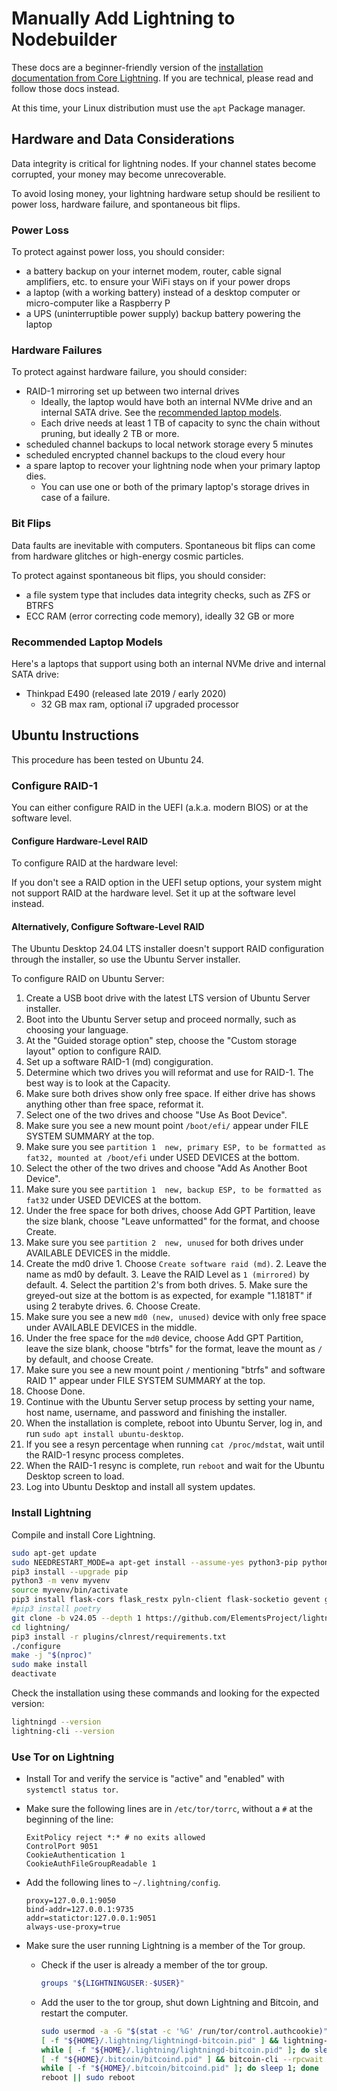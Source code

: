 # Manually Add Lightning to Nodebuilder

These docs are a beginner-friendly version of the [installation documentation from Core Lightning](https://github.com/ElementsProject/lightning/blob/master/doc/getting-started/getting-started/installation.md). If you are technical, please read and follow those docs instead.

At this time, your Linux distribution must use the `apt` Package manager.

## Hardware and Data Considerations

Data integrity is critical for lightning nodes. If your channel states become corrupted, your money may become unrecoverable.

To avoid losing money, your lightning hardware setup should be resilient to power loss, hardware failure, and spontaneous bit flips.

### Power Loss

To protect against power loss, you should consider:

- a battery backup on your internet modem, router, cable signal amplifiers, etc. to ensure your WiFi stays on if your power drops
- a laptop (with a working battery) instead of a desktop computer or micro-computer like a Raspberry P
- a UPS (uninterruptible power supply) backup battery powering the laptop

### Hardware Failures

To protect against hardware failure, you should consider:

- RAID-1 mirroring set up between two internal drives
  - Ideally, the laptop would have both an internal NVMe drive and an internal SATA drive. See the [recommended laptop models](#recommended-laptop-models).
  - Each drive needs at least 1 TB of capacity to sync the chain without pruning, but ideally 2 TB or more.
- scheduled channel backups to local network storage every 5 minutes
- scheduled encrypted channel backups to the cloud every hour
- a spare laptop to recover your lightning node when your primary laptop dies.
  - You can use one or both of the primary laptop's storage drives in case of a failure.

### Bit Flips

Data faults are inevitable with computers. Spontaneous bit flips can come from hardware glitches or high-energy cosmic particles.

To protect against spontaneous bit flips, you should consider:

- a file system type that includes data integrity checks, such as ZFS or BTRFS
- ECC RAM (error correcting code memory), ideally 32 GB or more

### Recommended Laptop Models

Here's a laptops that support using both an internal NVMe drive and internal SATA drive:

- Thinkpad E490 (released late 2019 / early 2020)
  - 32 GB max ram, optional i7 upgraded processor

## Ubuntu Instructions

This procedure has been tested on Ubuntu 24.

### Configure RAID-1

You can either configure RAID in the UEFI (a.k.a. modern BIOS) or at the software level.

#### Configure Hardware-Level RAID

To configure RAID at the hardware level:



If you don't see a RAID option in the UEFI setup options, your system might not support RAID at the hardware level. Set it up at the software level instead.

#### Alternatively, Configure Software-Level RAID

The Ubuntu Desktop 24.04 LTS installer doesn't support RAID configuration through the installer, so use the Ubuntu Server installer.

To configure RAID on Ubuntu Server:
1. Create a USB boot drive with the latest LTS version of Ubuntu Server installer.
1. Boot into the Ubuntu Server setup and proceed normally, such as choosing your language.
2. At the "Guided storage option" step, choose the "Custom storage layout" option to configure RAID.
3. Set up a software RAID-1 (md) congiguration.
  1. Determine which two drives you will reformat and use for RAID-1. The best way is to look at the Capacity.
  2. Make sure both drives show only free space. If either drive has shows anything other than free space, reformat it.
  3. Select one of the two drives and choose "Use As Boot Device".
  4. Make sure you see a new mount point `/boot/efi/` appear under FILE SYSTEM SUMMARY at the top.
  5. Make sure you see `partition 1  new, primary ESP, to be formatted as fat32, mounted at /boot/efi` under USED DEVICES at the bottom.
  6. Select the other of the two drives and choose "Add As Another Boot Device".
  7. Make sure you see `partition 1  new, backup ESP, to be formatted as fat32` under USED DEVICES at the bottom.
  8. Under the free space for both drives, choose Add GPT Partition, leave the size blank, choose "Leave unformatted" for the format, and choose Create.
  9. Make sure you see `partition 2  new, unused` for both drives under AVAILABLE DEVICES in the middle.
  10. Create the md0 drive
    1. Choose `Create software raid (md)`.
    2. Leave the name as md0 by default.
    3. Leave the RAID Level as `1 (mirrored)` by default.
    4. Select the partition 2's from both drives.
    5. Make sure the greyed-out size at the bottom is as expected, for example "1.1818T" if using 2 terabyte drives.
    6. Choose Create.
  11. Make sure you see a new `md0 (new, unused)` device with only free space under AVAILABLE DEVICES in the middle.
  12. Under the free space for the `md0` device, choose Add GPT Partition, leave the size blank, choose "btrfs" for the format, leave the mount as `/` by default, and choose Create.
  13. Make sure you see a new mount point `/` mentioning "btrfs" and software RAID 1" appear under FILE SYSTEM SUMMARY at the top.
  14. Choose Done.
14. Continue with the Ubuntu Server setup process by setting your name, host name, username, and password and finishing the installer.
15. When the installation is complete, reboot into Ubuntu Server, log in, and run `sudo apt install ubuntu-desktop`.
16. If you see a resyn percentage when running `cat /proc/mdstat`, wait until the RAID-1 resync process completes.
17. When the RAID-1 resync is complete, run `reboot` and wait for the Ubuntu Desktop screen to load.
18. Log into Ubuntu Desktop and install all system updates.

### Install Lightning

Compile and install Core Lightning.

```sh
sudo apt-get update
sudo NEEDRESTART_MODE=a apt-get install --assume-yes python3-pip python3-json5 python3-flask python3-gunicorn python3-venv libsecp256k1-dev jq autoconf automake build-essential git libtool libsqlite3-dev libffi-dev net-tools zlib1g-dev libsodium-dev gettext valgrind libpq-dev shellcheck cppcheck libsecp256k1-dev lowdown cargo rustfmt protobuf-compiler
pip3 install --upgrade pip
python3 -m venv myvenv
source myvenv/bin/activate
pip3 install flask-cors flask_restx pyln-client flask-socketio gevent gevent-websocket pyln-client websockets mako grpcio-tools
#pip3 install poetry
git clone -b v24.05 --depth 1 https://github.com/ElementsProject/lightning.git
cd lightning/
pip3 install -r plugins/clnrest/requirements.txt
./configure
make -j "$(nproc)"
sudo make install
deactivate
```

Check the installation using these commands and looking for the expected version:

```sh
lightningd --version
lightning-cli --version
```

### Use Tor on Lightning

- Install Tor and verify the service is "active" and "enabled" with `systemctl status tor`.

- Make sure the following lines are in `/etc/tor/torrc`, without a `#` at the beginning of the line:

  ```text
  ExitPolicy reject *:* # no exits allowed
  ControlPort 9051
  CookieAuthentication 1
  CookieAuthFileGroupReadable 1
  ```

- Add the following lines to `~/.lightning/config`.

  ```text
  proxy=127.0.0.1:9050
  bind-addr=127.0.0.1:9735
  addr=statictor:127.0.0.1:9051
  always-use-proxy=true
  ```

- Make sure the user running Lightning is a member of the Tor group.
  - Check if the user is already a member of the tor group.

    ```sh
    groups "${LIGHTNINGUSER:-$USER}"
    ```

  - Add the user to the tor group, shut down Lightning and Bitcoin, and restart the computer.

    ```sh
    sudo usermod -a -G "$(stat -c '%G' /run/tor/control.authcookie)" "${LIGHTNINGUSER:-$USER}"
    [ -f "${HOME}/.lightning/lightningd-bitcoin.pid" ] && lightning-cli stop
    while [ -f "${HOME}/.lightning/lightningd-bitcoin.pid" ]; do sleep 1; done
    [ -f "${HOME}/.bitcoin/bitcoind.pid" ] && bitcoin-cli --rpcwait stop
    while [ -f "${HOME}/.bitcoin/bitcoind.pid" ]; do sleep 1; done
    reboot || sudo reboot
    ```
